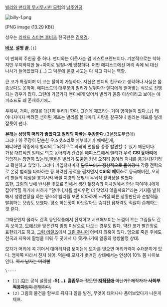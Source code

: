 [빌리와 맨디의 무시무시한 모험](%EB%B9%8C%EB%A6%AC%EC%99%80%20%EB%A7%A8%EB%94%94%EC%9D%98%20%EB%AC%B4%EC%8B%9C%EB%AC%B4%EC%8B%9C%ED%95%9C%20%EB%AA%A8%ED%97%98.md)의
[남주인공](%EB%82%A8%EC%A3%BC%EC%9D%B8%EA%B3%B5.md).  

![billy-1.png](//rv.wkcdn.net/http://rigvedawiki.net/r1/pds/billy-1.png)

[PNG image (13.29 KB)]

  
성우는 [리처드 스티븐 호비츠](%EB%A6%AC%EC%B2%98%EB%93%9C%20%EC%8A%A4%ED%8B%B0%EB%B8%90%20%ED%98%B8%EB%B9%84%EC%B8%A0.md) 한국판은
[김옥경](%EA%B9%80%EC%98%A5%EA%B2%BD.md).

**[바보](%EB%B0%94%EB%B3%B4.md). 설명 끝.**`[1]`

이 만화의 주인공 중 하나. 맨디와는 이웃사촌 겸 베스트프렌드이다. 기본적으로는 착하지만 무지막지한 돌+아이로 엄청나게 멍청하다. 어떤
에피소드에선 머리 속에 뇌 대신 나사가 들어있었다.(…) 그 덕분에 온갖 사고는 다 치고 다니는 역할.

큰 코가 특징이며 이 코는 탈착이 가능하다. 자신은 맨디의 친구라고 생각하나 사실은 몸종보다도 못하며, 에피소드의 대부분이 빌리가 날뛰다가
맨디에게 얻어맞는 식으로 진행되는 경우가 많다. 그런데 가끔가다 맨디에게 있어서 빌리가 몸종 이상이라고 보이는 에피소드도 꽤 존재하기에…

우체부, 거미, 광대를 대단히 두려워 한다. 그런데 제프라는 거미 양아들이 있다.`[2]` 태어나자마자 버려진 셈이된 제프는 빌리를 볼때마다
사랑을 갈구하나 빌리는 제프를 벌레 잡듯이 팬다.

**본래는 상당히 머리가 좋았다고 빌리의 아빠는 주장한다**.(3살정도무렵에)  
그러나 이 주장이 단순한 우스갯소리로 치부하기가 애매한게,  
왜냐하면 작중에서 빌리의 두뇌적으로 의외의 면들을 종종 발견할 수 있기 때문이다.  
가장 대표적인 일례로 학교 동아리와 관련된 에피소드에서 빌리가 무려 **CSI 동아리**에 가입하는 장면이 있는데,팬들은 빌리가 도움은 커녕
오히려 동아리 자체를 붕괴시킬거라고 확신하고 있었다. 그러나 가입하자마자 <del>말투부터가 정상적으로 돌아갔다</del> 각종 전략으로
온갖 범죄를 타파하는 등 화려한 공적을 펼치면서 **CSI의 에이스**로 등극해버린, 오히려 팬들의 예상을 붕괴시켜 버릴 지경의 뜻밖의
두뇌적 활약상을 펼쳤다.  
또한, 그림의 낫에 반사된 빛으로 인해서 생긴 풀장속의 이차원에서 만난 파이마녀에게 잡아먹힐 위기에 처하자 "할머니,저를 살찌우면 더 맛있지
않을까요?"라는 기지를 발휘해서 생명연장을 하는 평소의 빌리를 보면 의아하게 느껴질 빠른 상황판단과 순발력을 발휘하는 모습도 보였다. 평소
하는짓이 바보같아도 숨겨진 잠재력도 적잖이 존재하는 것 같다.

그때문인지 몰라도 간혹 동인작품에서 진지하고 시크해보이는 느낌이 드는 그림들도 간혹 보이고,
[모에선](%EB%AA%A8%EC%97%90%EC%84%A0.md)을 맞은건지 엄청 미남으로 나오는 경우도 많다. 약간 코가 빨간정로
표현되기도 하고, [그림 테일즈](%EA%B7%B8%EB%A6%BC%20%ED%85%8C%EC%9D%BC%EC%A6%88.md)에서
[그림 주니어](%EA%B7%B8%EB%A6%BC%20%EC%A3%BC%EB%8B%88%EC%96%B4.md) 아버지 의혹이 있다.
덤으로 죽은 후에도 천국과 지옥에 말썽을 피워 두 곳에서 다 쫓겨나기에 일종의 행방불명 상태.

모자가 머리에 꼭 끼어서 대머리처럼 보이는데 모자를 벗으면 머리카락이 수더분하게 있다. 엄마쪽 따라서 진저 헤어. 덕분에 모자가 벗겨진
상태에서는 인상이 10% 쯤 나아보인다. <del>역시 남자는 머리빨</del>

`\----`

  * `[1]` [IQ](IQ.md)는 공식 설정상 **-5(…). 흠좀무**<del>저 정도면 **[지적장애](%EC%A7%80%EC%A0%81%EC%9E%A5%EC%95%A0.md)** 아닌가? 제작자가 **사회부적응자**임이 분명하다.</del>
  * `[2]` 그림의 물건을 함부로 뒤지다 알을 발견, 무엇이 태어나나 품어보았다가 나온게 제프.

